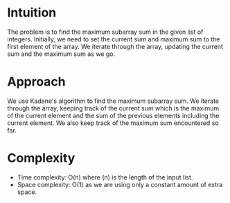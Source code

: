 # Intuition
The problem is to find the maximum subarray sum in the given list of integers. Initially, we need to set the current sum and maximum sum to the first element of the array. We iterate through the array, updating the current sum and the maximum sum as we go.

# Approach
We use Kadane's algorithm to find the maximum subarray sum. We iterate through the array, keeping track of the current sum which is the maximum of the current element and the sum of the previous elements including the current element. We also keep track of the maximum sum encountered so far.

# Complexity
- Time complexity: O(n) where \(n\) is the length of the input list.
- Space complexity: O(1) as we are using only a constant amount of extra space.